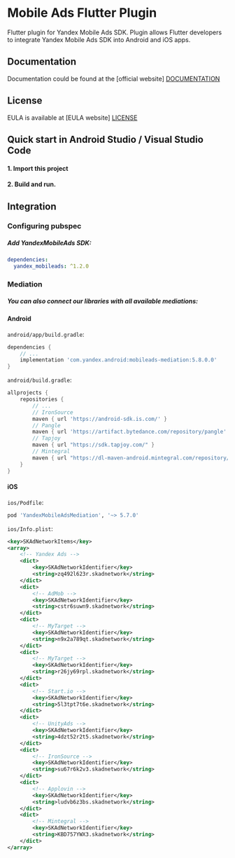 # Mobile Ads Flutter Plugin

Flutter plugin for Yandex Mobile Ads SDK. Plugin allows Flutter developers to integrate Yandex Mobile Ads SDK into
Android and iOS apps.

## Documentation

Documentation could be found at the [official website] [DOCUMENTATION]

## License

EULA is available at [EULA website] [LICENSE]

## Quick start in Android Studio / Visual Studio Code

#### 1. Import this project

#### 2. Build and run.

## Integration

### Configuring pubspec

##### Add YandexMobileAds SDK:

```yaml
dependencies:
  yandex_mobileads: ^1.2.0
```

### Mediation

##### You can also connect our libraries with all available mediations:

#### Android

`android/app/build.gradle`:

```groovy
dependencies {
    // ...
    implementation 'com.yandex.android:mobileads-mediation:5.8.0.0'
}
```

`android/build.gradle`:

```groovy
allprojects {
    repositories {
        // ...
        // IronSource
        maven { url 'https://android-sdk.is.com/' }
        // Pangle
        maven { url 'https://artifact.bytedance.com/repository/pangle' }
        // Tapjoy
        maven { url "https://sdk.tapjoy.com/" }
        // Mintegral
        maven { url "https://dl-maven-android.mintegral.com/repository/mbridge_android_sdk_oversea" }
    }
}
```

#### iOS

`ios/Podfile`:

```ruby
pod 'YandexMobileAdsMediation', '~> 5.7.0'
```

`ios/Info.plist`:

```xml
<key>SKAdNetworkItems</key>
<array>
    <!-- Yandex Ads -->
    <dict>
        <key>SKAdNetworkIdentifier</key>
        <string>zq492l623r.skadnetwork</string>
    </dict>
    <dict>
        <!-- AdMob -->
        <key>SKAdNetworkIdentifier</key>
        <string>cstr6suwn9.skadnetwork</string>
    </dict>
    <dict>
        <!-- MyTarget -->
        <key>SKAdNetworkIdentifier</key>
        <string>n9x2a789qt.skadnetwork</string>
    </dict>
    <dict>
        <!-- MyTarget -->
        <key>SKAdNetworkIdentifier</key>
        <string>r26jy69rpl.skadnetwork</string>
    </dict>
    <dict>
        <!-- Start.io -->
        <key>SKAdNetworkIdentifier</key>
        <string>5l3tpt7t6e.skadnetwork</string>
    </dict>
    <dict>
        <!-- UnityAds -->
        <key>SKAdNetworkIdentifier</key>
        <string>4dzt52r2t5.skadnetwork</string>
    </dict>
    <dict>
        <!-- IronSource -->
        <key>SKAdNetworkIdentifier</key>
        <string>su67r6k2v3.skadnetwork</string>
    </dict>
    <dict>
        <!-- Applovin -->
        <key>SKAdNetworkIdentifier</key>
        <string>ludvb6z3bs.skadnetwork</string>
    </dict>
    <dict>
        <!-- Mintegral -->
        <key>SKAdNetworkIdentifier</key>
        <string>KBD757YWX3.skadnetwork</string>
    </dict>
</array>
```

[DOCUMENTATION]: https://yandex.com/dev/mobile-ads/doc/intro/about.html

[LICENSE]: https://yandex.com/legal/mobileads_sdk_agreement/

